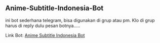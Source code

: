 ## Anime-Subtitle-Indonesia-Bot
ini bot sederhana telegram, bisa digunakan di grup atau pm. Klo di grup harus di reply dulu pesan botnya.....

Link Bot:
[Anime Subtitle Indonesia Bot](https://s.telegram.ind.in/Animesubsindo_bot)
